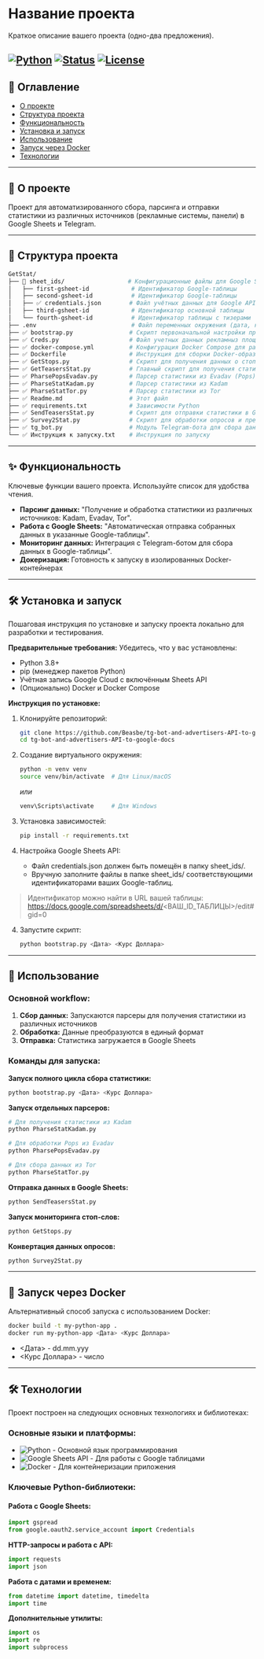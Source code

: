 # Название проекта

Краткое описание вашего проекта (одно-два предложения).

[![Python](https://img.shields.io/badge/Python-3.8+-blue.svg)](https://www.python.org/)
[![Status](https://img.shields.io/badge/status-active-success.svg)]()
[![License](https://img.shields.io/badge/license-MIT-green.svg)](https://opensource.org/licenses/MIT)
---

## 🚀 Оглавление

* [О проекте](#-о-проекте)
* [Структура проекта](#-структура-проекта)
* [Функциональность](#-функциональность)
* [Установка и запуск](#-установка-и-запуск)
* [Использование](#-использование)
* [Запуск через Docker](#-запуск-через-docker)
* [Технологии](#-технологии)


---

## 📖 О проекте

Проект для автоматизированного сбора, парсинга и отправки статистики из различных источников (рекламные системы, панели) в Google Sheets и Telegram.

---

## 📁 Структура проекта

```bash
GetStat/
├── 📂 sheet_ids/                  # Конфигурационные файлы для Google Sheets
│   ├── first-gsheet-id            # Идентификатор Google-таблицы
│   ├── second-gsheet-id           # Идентификатор Google-таблицы
│   ├── ✅ credentials.json        # Файл учётных данных для Google API
│   ├── third-gsheet-id            # Идентификатор основной таблицы
│   └── fourth-gsheet-id           # Идентификатор таблицы с тизерами
├── .env                           # Файл переменных окружения (дата, курс доллара)
├── ✅ bootstrap.py                # Скрипт первоначальной настройки проекта
├── ✅ Creds.py                    # Файл учетных данных рекламныз площадок и Telegram
├── ✅ docker-compose.yml          # Конфигурация Docker Compose для развёртывания
├── ✅ Dockerfile                  # Инструкция для сборки Docker-образа
├── ✅ GetStops.py                 # Скрипт для получения данных о стопах
├── ✅ GetTeasersStat.py           # Главный скрипт для получения статистики тизеров
├── ✅ PharsePopsEvadav.py         # Парсер статистики из Evadav (Pops)
├── ✅ PharseStatKadam.py          # Парсер статистики из Kadam
├── ✅ PharseStatTor.py            # Парсер статистики из Tor
├── ✅ Readme.md                   # Этот файл
├── ✅ requirements.txt            # Зависимости Python
├── ✅ SendTeasersStat.py          # Скрипт для отправки статистики в Google Sheets
├── ✅ Survey2Stat.py              # Скрипт для обработки опросов и преобразования в статистику
├── ✅ tg_bot.py                   # Модуль Telegram-бота для сбора данных с чата
└── ✅ Инструкция к запуску.txt    # Инструкция по запуску
```
---

## ✨ Функциональность

Ключевые функции вашего проекта. Используйте список для удобства чтения.

*   **Парсинг данных:** "Получение и обработка статистики из различных источников: Kadam, Evadav, Tor".
*   **Работа с Google Sheets:** "Автоматическая отправка собранных данных в указанные Google-таблицы".
*   **Мониторинг данных:** Интеграция с Telegram-ботом для сбора данных в Google-таблицы".
*   **Докеризация:** Готовность к запуску в изолированных Docker-контейнерах

---

## 🛠️ Установка и запуск

Пошаговая инструкция по установке и запуску проекта локально для разработки и тестирования.

**Предварительные требования:** Убедитесь, что у вас установлены:
* Python 3.8+
* pip (менеджер пакетов Python)
* Учётная запись Google Cloud с включённым Sheets API
* (Опционально) Docker и Docker Compose

**Инструкция по установке:**

1.  Клонируйте репозиторий:
    ```bash
    git clone https://github.com/Beasbe/tg-bot-and-advertisers-API-to-google-docs.git
    cd tg-bot-and-advertisers-API-to-google-docs
    ```

2.  Создание виртуального окружения:
    ```bash
    python -m venv venv
    source venv/bin/activate  # Для Linux/macOS
    ```
    *или*
    ```bash
    venv\Scripts\activate     # Для Windows
    ```

3.  Установка зависимостей:
    ```bash
    pip install -r requirements.txt
    ```

4. Настройка Google Sheets API:
    * Файл credentials.json должен быть помещён в папку sheet_ids/.
    * Вручную заполните файлы в папке sheet_ids/ соответствующими идентификаторами ваших Google-таблиц.
>Идентификатор можно найти в URL вашей таблицы: https://docs.google.com/spreadsheets/d/<ВАШ_ID_ТАБЛИЦЫ>/edit#gid=0


4.  Запустите скрипт:
    ```bash
    python bootstrap.py <Дата> <Курс Доллара>
    ```




---
## 🎯 Использование

### Основной workflow:
1. **Сбор данных:** Запускаются парсеры для получения статистики из различных источников
2. **Обработка:** Данные преобразуются в единый формат
3. **Отправка:** Статистика загружается в Google Sheets

### Команды для запуска:

**Запуск полного цикла сбора статистики:**
```bash
python bootstrap.py <Дата> <Курс Доллара>
```

**Запуск отдельных парсеров:**
```bash
# Для получения статистики из Kadam
python PharseStatKadam.py
```
```bash
# Для обработки Pops из Evadav
python PharsePopsEvadav.py
```
```bash
# Для сбора данных из Tor
python PharseStatTor.py
```

**Отправка данных в Google Sheets:**

```bash
python SendTeasersStat.py
```
**Запуск мониторинга стоп-слов:**

```bash
python GetStops.py
```
**Конвертация данных опросов:**

```bash
python Survey2Stat.py
```
---
## 🐳 Запуск через Docker
Альтернативный способ запуска с использованием Docker:
```bash
docker build -t my-python-app .
docker run my-python-app <Дата> <Курс Доллара>
```
* <Дата> - dd.mm.yyy
* <Курс Доллара> - число

---
## 🛠️ Технологии

Проект построен на следующих основных технологиях и библиотеках:

### **Основные языки и платформы:**
- ![Python](https://img.shields.io/badge/Python-3.8%2B-3776AB?logo=python&logoColor=white) - Основной язык программирования
- ![Google Sheets API](https://img.shields.io/badge/Google_Sheets_API-34A853?logo=google-sheets&logoColor=white) - Для работы с Google таблицами
- ![Docker](https://img.shields.io/badge/Docker-2496ED?logo=docker&logoColor=white) - Для контейнеризации приложения

### **Ключевые Python-библиотеки:**

#### **Работа с Google Sheets:**
```python
import gspread
from google.oauth2.service_account import Credentials
```
**HTTP-запросы и работа с API:**

```python
import requests
import json
```

**Работа с датами и временем:**
```python
from datetime import datetime, timedelta
import time
```

**Дополнительные утилиты:**
```python
import os
import re
import subprocess
```

